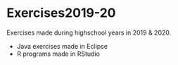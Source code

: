 # Exercises2019-20

Exercises made during highschool years in 2019 & 2020.
- Java exercises made in Eclipse
- R programs made in RStudio
